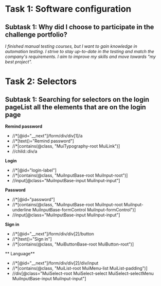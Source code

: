 # Task 1: Software configuration
## Subtask 1: Why did I choose to participate in the challenge portfolio?

_I finished manual testing courses, but I want to gain knowledge in automation testing. I strive to stay up-to-date in the testing and match the company's requirements.
I aim to improve my skills and move towards "my best project"._

# Task 2: Selectors
## Subtask 1: Searching for selectors on the login pageList all the elements that are on the login page

**Remind password**<br/>
* //*[@id="__next"]/form/div/div[1]/a
* //*[text()="Remind password"]
* //*[contains(@class, "MuiTypography-root MuiLink")] 
* //child::div/a 

**Login**<br/>
* //*[@id="login-label"]
* //*[contains(@class, "MuiInputBase-root MuiInput-root")]
* //input[@class="MuiInputBase-input MuiInput-input"]

**Password**<br/>
* //*[@id="password"]
* //*[contains(@class, "MuiInputBase-root MuiInput-root MuiInput-underline MuiInputBase-formControl MuiInput-formControl")]
* //input[@class="MuiInputBase-input MuiInput-input"]

**Sign in**<br/>
* //*[@id="__next"]/form/div/div[2]/button
* //*[text()="Sign in"]
* //*[contains(@class, "MuiButtonBase-root MuiButton-root")]

** Language**<br/>
* //*[@id="__next"]/form/div/div[2]/div/input
* //*[contains(@class, "MuiList-root MuiMenu-list MuiList-padding")]
* //div[@class="MuiSelect-root MuiSelect-select MuiSelect-selectMenu MuiInputBase-input MuiInput-input"]


